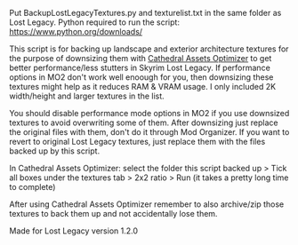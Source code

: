 Put BackupLostLegacyTextures.py and texturelist.txt in the same folder as  Lost Legacy.
Python required to run the script: https://www.python.org/downloads/

This script is for backing up landscape and exterior architecture textures for the purpose of downsizing them with [Cathedral Assets Optimizer](https://www.nexusmods.com/skyrimspecialedition/mods/23316) to get better performance/less stutters in Skyrim Lost Legacy. If performance options in MO2 don't work well enoough for you, then downsizing these textures might help as it reduces RAM & VRAM usage. I only included 2K width/height and larger textures in the list.

You should disable performance mode options in MO2 if you use downsized textures to avoid overwriting some of them. After downsizing just replace the original files with them, don't do it through Mod Organizer. If you want to revert to original Lost Legacy textures, just replace them with the files backed up by this script.

In Cathedral Assets Optimizer: select the folder this script backed up > Tick all boxes under the textures tab > 2x2 ratio > Run (it takes a pretty long time to complete)

After using Cathedral Assets Optimizer remember to also archive/zip those textures to back them up and not accidentally lose them.

Made for Lost Legacy version 1.2.0
